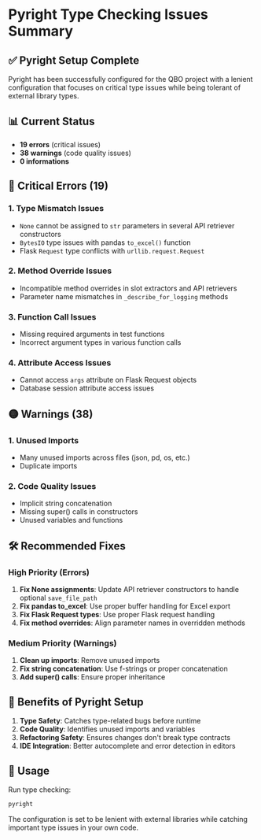 # Pyright Type Checking Issues Summary

## ✅ Pyright Setup Complete

Pyright has been successfully configured for the QBO project with a lenient configuration that focuses on critical type issues while being tolerant of external library types.

## 📊 Current Status
- **19 errors** (critical issues)
- **38 warnings** (code quality issues)
- **0 informations**

## 🔴 Critical Errors (19)

### 1. **Type Mismatch Issues**
- `None` cannot be assigned to `str` parameters in several API retriever constructors
- `BytesIO` type issues with pandas `to_excel()` function
- Flask `Request` type conflicts with `urllib.request.Request`

### 2. **Method Override Issues**
- Incompatible method overrides in slot extractors and API retrievers
- Parameter name mismatches in `_describe_for_logging` methods

### 3. **Function Call Issues**
- Missing required arguments in test functions
- Incorrect argument types in various function calls

### 4. **Attribute Access Issues**
- Cannot access `args` attribute on Flask Request objects
- Database session attribute access issues

## 🟡 Warnings (38)

### 1. **Unused Imports**
- Many unused imports across files (json, pd, os, etc.)
- Duplicate imports

### 2. **Code Quality Issues**
- Implicit string concatenation
- Missing super() calls in constructors
- Unused variables and functions

## 🛠️ Recommended Fixes

### High Priority (Errors)
1. **Fix None assignments**: Update API retriever constructors to handle optional `save_file_path`
2. **Fix pandas to_excel**: Use proper buffer handling for Excel export
3. **Fix Flask Request types**: Use proper Flask request handling
4. **Fix method overrides**: Align parameter names in overridden methods

### Medium Priority (Warnings)
1. **Clean up imports**: Remove unused imports
2. **Fix string concatenation**: Use f-strings or proper concatenation
3. **Add super() calls**: Ensure proper inheritance

## 🎯 Benefits of Pyright Setup

1. **Type Safety**: Catches type-related bugs before runtime
2. **Code Quality**: Identifies unused imports and variables
3. **Refactoring Safety**: Ensures changes don't break type contracts
4. **IDE Integration**: Better autocomplete and error detection in editors

## 📝 Usage

Run type checking:
```bash
pyright
```

The configuration is set to be lenient with external libraries while catching important type issues in your own code. 